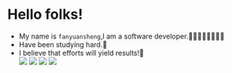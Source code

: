 Hello folks!
=============
* My name is `fanyuansheng`,I am a software developer.🤸‍♀️🤸‍♂️🤸‍♀️🤸‍♂️<br>
* Have been studying hard.💪<br>
* I believe that efforts will yield results!🤘<br>
![](https://raw.githubusercontent.com/Fanyuansheng/github-stats/master/generated/overview.svg#gh-dark-mode-only)
![](https://raw.githubusercontent.com/Fanyuansheng/github-stats/master/generated/overview.svg#gh-light-mode-only)
![](https://raw.githubusercontent.com/Fanyuansheng/github-stats/master/generated/languages.svg#gh-dark-mode-only)
![](https://raw.githubusercontent.com/Fanyuansheng/github-stats/master/generated/languages.svg#gh-light-mode-only)
<!---
Fanyuansheng/Fanyuansheng is a ✨ special ✨ repository because its `README.md` (this file) appears on your GitHub profile.
You can click the Preview link to take a look at your changes.
--->
